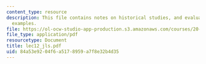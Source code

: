 ```yaml
---
content_type: resource
description: This file contains notes on historical studies, and evaluation of study
  examples.
file: https://ol-ocw-studio-app-production.s3.amazonaws.com/courses/20-104j-chemicals-in-the-environment-toxicology-and-public-health-be-104j-spring-2005/84a53e9204f6a5178959a7f8e32b4d35_lec12_jls.pdf
file_type: application/pdf
resourcetype: Document
title: lec12_jls.pdf
uid: 84a53e92-04f6-a517-8959-a7f8e32b4d35
---
```

